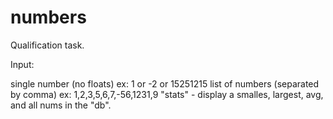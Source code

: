 # numbers
Qualification task.

Input:

single number (no floats) ex: 1 or -2 or 15251215
list of numbers (separated by comma) ex: 1,2,3,5,6,7,-56,1231,9
"stats" - display a smalles, largest, avg, and all nums in the "db".
